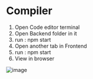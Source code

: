 # Compiler

1. Open Code editor terminal
2. Open Backend folder in it
3. run : npm start
4. Open another tab in Frontend
5. run : npm start
6. View in browser

![image](https://user-images.githubusercontent.com/77881638/205904249-c1ddab07-89cf-4514-9dfd-b90d5becdba6.png)

